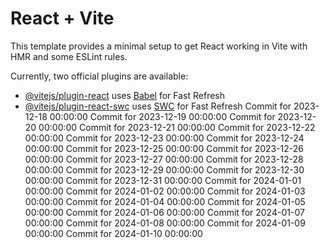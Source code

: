 # React + Vite

This template provides a minimal setup to get React working in Vite with HMR and some ESLint rules.

Currently, two official plugins are available:

- [@vitejs/plugin-react](https://github.com/vitejs/vite-plugin-react/blob/main/packages/plugin-react/README.md) uses [Babel](https://babeljs.io/) for Fast Refresh
- [@vitejs/plugin-react-swc](https://github.com/vitejs/vite-plugin-react-swc) uses [SWC](https://swc.rs/) for Fast Refresh
Commit for 2023-12-18 00:00:00
Commit for 2023-12-19 00:00:00
Commit for 2023-12-20 00:00:00
Commit for 2023-12-21 00:00:00
Commit for 2023-12-22 00:00:00
Commit for 2023-12-23 00:00:00
Commit for 2023-12-24 00:00:00
Commit for 2023-12-25 00:00:00
Commit for 2023-12-26 00:00:00
Commit for 2023-12-27 00:00:00
Commit for 2023-12-28 00:00:00
Commit for 2023-12-29 00:00:00
Commit for 2023-12-30 00:00:00
Commit for 2023-12-31 00:00:00
Commit for 2024-01-01 00:00:00
Commit for 2024-01-02 00:00:00
Commit for 2024-01-03 00:00:00
Commit for 2024-01-04 00:00:00
Commit for 2024-01-05 00:00:00
Commit for 2024-01-06 00:00:00
Commit for 2024-01-07 00:00:00
Commit for 2024-01-08 00:00:00
Commit for 2024-01-09 00:00:00
Commit for 2024-01-10 00:00:00
